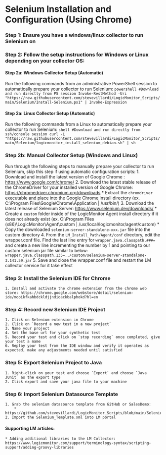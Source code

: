 # Selenium Installation and Configuration (Using Chrome)

### Step 1: Ensure you have a windows/linux collector to run Selenium on

### Step 2: Follow the setup instructions for Windows or Linux depending on your collector OS:
#### Step 2a: Windows Collector Setup (Automatic)
Run the following commands from an administrative PowerShell session to automatically prepare your collector to run Selenium:
    ```powershell
    #Download and run directly from PS session
    Invoke-RestMethod -Uri "https://raw.githubusercontent.com/stevevillardi/LogicMonitor_Scripts/main/Selenium/Install-Selenium.ps1" | Invoke-Expression
    ```

#### Step 2a: Linux Collector Setup (Automatic)
Run the following commands from a Linux to automatically prepare your collector to run Selenium:
    ```shell
    #Download and run directly from ssh/console session
    curl -L "https://raw.githubusercontent.com/stevevillardi/LogicMonitor_Scripts/main/Selenium/logicmonitor_install_selenium_debian.sh" | sh
    ```

### Step 2b: Manual Collector Setup (Windows and Linux)
Run through the following steps to manually prepare your collector to run Selenium, skip this step if using automatic configuration scripts:
	1. Download and install the latest version of Google Chrome : https://www.google.com/chrome/
	2. Download the latest stable release of the ChromeDriver for your installed version of Google Chrome: https://chromedriver.chromium.org/downloads
		* Extract the `chromdriver` executable and place into the Google Chrome install directory (ex. C:\Program Files\Google\Chrome\Application | /usr/bin/)
	3. Download the latest release of Selenium Server: https://www.selenium.dev/downloads/
		* Create a `custom` folder inside of the LogicMonitor Agent install directory if it does not already exist (ex. C:\Program Files (x86)\LogicMonitor\Agent\custom | /usr/local/logicmonitor/agent/custom)
		* Copy the downloaded  `selenium-server-standalone-xxx.jar` file into the custom directory
	4. From the `LM_Install_Path/Agent/conf` directory, edit the wrapper.conf file. Find the last line entry for `wrapper.java.classpath.###=` and create a new line incrementing the number by 1 and pointing to our custom selenium jar file similar to below:
    ```
    wrapper.java.classpath.135=../custom/selenium-server-standalone-3.141.59.jar
    ```
	5. Save and close the wrapper.conf file and restart the LM collector service for it take effect


### Step 3: Install the Selenium IDE for Chrome
	1. Install and activate the chrome extension from the chrome web store: https://chrome.google.com/webstore/detail/selenium-ide/mooikfkahbdckldjjndioackbalphokd?hl=en

### Step 4: Record new Selenium IDE Project
	1. Click on Selenium extension in Chrome
	2. Click on `Record a new test in a new project`
	3. Name your project
	4. Set the base url for your synthetic test
	5. Record your test and click on `stop recording` once completed, give your test a name
	6. Replay your test from the IDE window and verify it operates as expected, make any adjustments needed until satisfied

### Step 5: Export Selenium Project to Java
	1. Right-click on your test and choose `Export` and choose `Java JUnit` as the export type
	2. Click export and save your java file to your machine

### Step 6: Import Selenium Datasource Template
	1. Grab the selenium datasource template from GitHub or SalesDemo:
		* https://github.com/stevevillardi/LogicMonitor_Scripts/blob/main/Selenium_Template.xml
	2. Import the Selenium_Template.xml into LM portal


#### Supporting LM articles:
	* Adding additional libraries to the LM Collector: https://www.logicmonitor.com/support/terminology-syntax/scripting-support/adding-groovy-libraries
